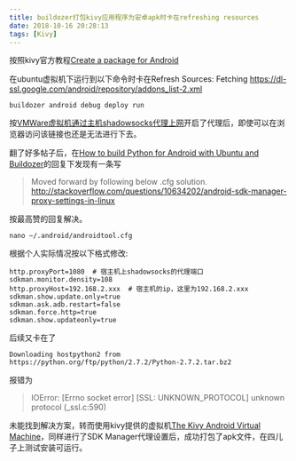 ```yaml
---
title: buildozer打包kivy应用程序为安卓apk时卡在refreshing resources
date: 2018-10-16 20:28:13
tags: [Kivy]
---
```

按照kivy官方教程[Create a package for Android](https://kivy.org/doc/stable/guide/packaging-android.html#packaging-android)

在ubuntu虚拟机下运行到以下命令时卡在Refresh Sources: Fetching https://dl-ssl.google.com/android/repository/addons_list-2.xml
```
buildozer android debug deploy run
```
按[VMWare虚拟机通过主机shadowsocks代理上网](https://blog.csdn.net/u010726042/article/details/53187937)开启了代理后，即使可以在浏览器访问该链接也还是无法进行下去。

翻了好多帖子后，在[How to build Python for Android with Ubuntu and Buildozer](https://kivyspacegame.wordpress.com/2014/06/30/tutorial-how-to-build-python-for-android-with-ubuntu-and-buildozer/)的回复下发现有一条写
> Moved forward by following below .cfg solution.
http://stackoverflow.com/questions/10634202/android-sdk-manager-proxy-settings-in-linux

按最高赞的回复解决。
```
nano ~/.android/androidtool.cfg
```
根据个人实际情况按以下格式修改:
```
http.proxyPort=1080  # 宿主机上shadowsocks的代理端口
sdkman.monitor.density=108
http.proxyHost=192.168.2.xxx  # 宿主机的ip，这里为192.168.2.xxx
sdkman.show.update.only=true
sdkman.ask.adb.restart=false
sdkman.force.http=true
sdkman.show.updateonly=true
```

后续又卡在了
```
Downloading hostpython2 from https://python.org/ftp/python/2.7.2/Python-2.7.2.tar.bz2
```
报错为
> IOError: [Errno socket error] [SSL: UNKNOWN_PROTOCOL] unknown protocol (_ssl.c:590)

未能找到解决方案，转而使用kivy提供的虚拟机[The Kivy Android Virtual Machine](https://kivy.org/doc/stable/guide/packaging-android-vm.html)，同样进行了SDK Manager代理设置后，成功打包了apk文件，在四儿子上测试安装可运行。
